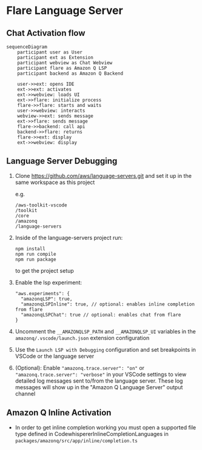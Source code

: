 # Flare Language Server

## Chat Activation flow

```mermaid
sequenceDiagram
    participant user as User
    participant ext as Extension
    participant webview as Chat Webview
    participant flare as Amazon Q LSP
    participant backend as Amazon Q Backend

    user->>ext: opens IDE
    ext->>ext: activates
    ext->>webview: loads UI
    ext->>flare: initialize process
    flare->>flare: starts and waits
    user->>webview: interacts
    webview->>ext: sends message
    ext->>flare: sends message
    flare->>backend: call api
    backend->>flare: returns
    flare->>ext: display
    ext->>webview: display
```

## Language Server Debugging

1. Clone https://github.com/aws/language-servers.git and set it up in the same workspace as this project

    e.g.

    ```
    /aws-toolkit-vscode
    /toolkit
    /core
    /amazonq
    /language-servers
    ```

2. Inside of the language-servers project run:
    ```
    npm install
    npm run compile
    npm run package
    ```
    to get the project setup
3. Enable the lsp experiment:
    ```
    "aws.experiments": {
      "amazonqLSP": true,
      "amazonqLSPInline": true, // optional: enables inline completion from flare
      "amazonqLSPChat": true // optional: enables chat from flare
    }
    ```
4. Uncomment the `__AMAZONQLSP_PATH` and `__AMAZONQLSP_UI` variables in the `amazonq/.vscode/launch.json` extension configuration
5. Use the `Launch LSP with Debugging` configuration and set breakpoints in VSCode or the language server
6. (Optional): Enable `"amazonq.trace.server": "on"` or `"amazonq.trace.server": "verbose"` in your VSCode settings to view detailed log messages sent to/from the language server. These log messages will show up in the "Amazon Q Language Server" output channel

## Amazon Q Inline Activation

-   In order to get inline completion working you must open a supported file type defined in CodewhispererInlineCompletionLanguages in `packages/amazonq/src/app/inline/completion.ts`
